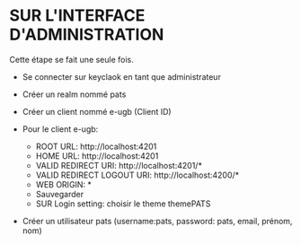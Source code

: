 
# SUR L'INTERFACE D'ADMINISTRATION

Cette étape se fait une seule fois.

- Se connecter sur keyclaok en tant que administrateur
- Créer un realm nommé pats
- Créer un client nommé e-ugb (Client ID)
- Pour le client e-ugb:
    - ROOT URL: http://localhost:4201
    - HOME URL: http://localhost:4201
    - VALID REDIRECT URI: http://localhost:4201/*
    - VALID REDIRECT LOGOUT URI: http://localhost:4200/*
    - WEB ORIGIN: *
	- Sauvegarder
    - SUR Login setting: choisir le theme themePATS

- Créer un utilisateur pats (username:pats, password: pats, email, prénom, nom)










